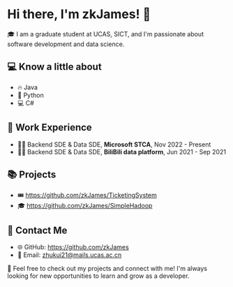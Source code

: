 # Hi there, I'm zkJames! 👋

🎓 I am a graduate student at UCAS, SICT, and I'm passionate about software development and data science.

## 💻 Know a little about
- 🔥 Java
- 🐍 Python
- 💻 C#

## 🚀 Work Experience
- 👨‍💻 Backend SDE & Data SDE, **Microsoft STCA**, Nov 2022 - Present
- 👨‍💻 Backend SDE & Data SDE, **BiliBili data platform**, Jun 2021 - Sep 2021

## 📚 Projects
- 🎟️ https://github.com/zkJames/TicketingSystem
- 🎓 https://github.com/zkJames/SimpleHadoop

## 📧 Contact Me
- 🌐 GitHub: https://github.com/zkJames
- 📮 Email: zhukui21@mails.ucas.ac.cn

👀 Feel free to check out my projects and connect with me! I'm always looking for new opportunities to learn and grow as a developer.
